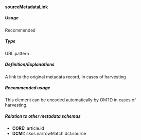 #### sourceMetadataLink
##### Usage
Recommended
##### Type
URL pattern
##### Definition/Explanations
A link to the original metadata record, in cases of harvesting
##### Recommended usage
This element can be encoded automatically by OMTD in cases of harvesting.
##### Relation to other metadata schemas
* **CORE:** article.id
* **DCMI:** skos:narrowMatch dct:source
